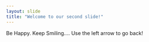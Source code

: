 ```yaml
---
layout: slide
title: "Welcome to our second slide!"
---
```

Be Happy. Keep Smiling....
Use the left arrow to go back!
